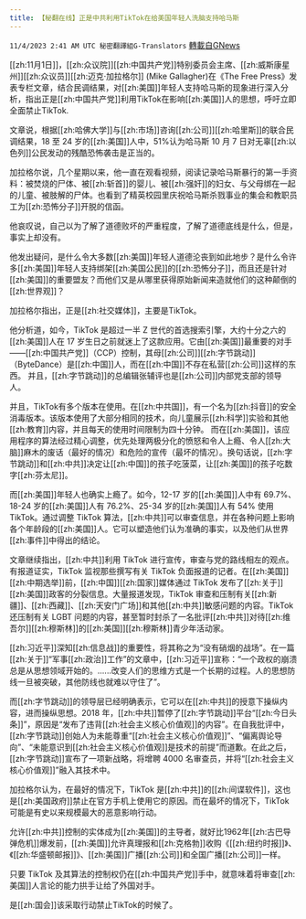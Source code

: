 ```yaml
---
title: 【秘翻在线】正是中共利用TikTok在给美国年轻人洗脑支持哈马斯
---
```

`11/4/2023 2:41 AM UTC 秘密翻譯組G-Translators` [轉載自GNews](https://gnews.org/articles/1919695)

[[zh:11月1日]]，[[zh:众议院]][[zh:中国共产党]]特别委员会主席、[[zh:威斯康星州]][[zh:众议员]][[zh:迈克·加拉格尔]] (Mike Gallagher)在《The Free Press》发表专栏文章，结合民调结果，对[[zh:美国]]年轻人支持哈马斯的现象进行深入分析，指出正是[[zh:中国共产党]]利用TikTok在影响[[zh:美国]]人的思想，呼吁立即全面禁止TikTok.

文章说，根据[[zh:哈佛大学]]与[[zh:市场]]咨询[[zh:公司]][[zh:哈里斯]]的联合民调结果，18 至 24 岁的[[zh:美国]]人中，51%认为哈马斯 10 月 7 日对无辜[[zh:以色列]]公民发动的残酷恐怖袭击是正当的。

加拉格尔说，几个星期以来，他一直在观看视频，阅读记录哈马斯暴行的第一手资料：被焚烧的尸体、被[[zh:斩首]]的婴儿、被[[zh:强奸]]的妇女、与父母绑在一起的儿童、被肢解的尸体。也看到了精英校园里庆祝哈马斯杀戮事业的集会和教职员工为[[zh:恐怖分子]]开脱的信函。

他哀叹说，自己以为了解了道德败坏的严重程度，了解了道德底线是什么，但是，事实上却没有。

他发出疑问，是什么令大多数[[zh:美国]]年轻人道德沦丧到如此地步？是什么令许多[[zh:美国]]年轻人支持绑架[[zh:美国公民]]的[[zh:恐怖分子]]，而且还是针对[[zh:美国]]的重要盟友？而他们又是从哪里获得原始新闻来造就他们的这种颠倒的[[zh:世界观]]？

加拉格尔指出，正是[[zh:社交媒体]]，主要是TikTok。

他分析道，如今，TikTok 是超过一半 Z 世代的首选搜索引擎，大约十分之六的[[zh:美国]]人在 17 岁生日之前就迷上了这款应用。它由[[zh:美国]]最重要的对手——[[zh:中国共产党]]（CCP）控制，其母[[zh:公司]][[zh:字节跳动]]（ByteDance）是[[zh:中国]]人，而在[[zh:中国]]不存在私营[[zh:公司]]这样的东西。 并且，[[zh:字节跳动]]的总编辑张辅评也是[[zh:公司]]内部党支部的领导人。

并且，TikTok有多个版本在使用。在[[zh:中共国]]，有一个名为[[zh:抖音]]的安全消毒版本。该版本使用了大部分相同的技术，向儿童展示[[zh:科学]]实验和其他[[zh:教育]]内容，并且每天的使用时间限制为四十分钟。 而在[[zh:美国]]，该应用程序的算法经过精心调整，优先处理两极分化的愤怒和令人上瘾、令人[[zh:大脑]]麻木的废话（最好的情况）和危险的宣传（最坏的情况）。换句话说，[[zh:字节跳动]]和[[zh:中共]]决定让[[zh:中国]]的孩子吃菠菜，让[[zh:美国]]的孩子吃数字[[zh:芬太尼]]。

而[[zh:美国]]年轻人也确实上瘾了。如今，12-17 岁的[[zh:美国]]人中有 69.7%、18-24 岁的[[zh:美国]]人有 76.2%、25-34 岁的[[zh:美国]]人有 54% 使用 TikTok。通过调整 TikTok 算法，[[zh:中共]]可以审查信息，并在各种问题上影响各个年龄段的[[zh:美国]]人。它可以塑造他们认为准确的事实，以及他们从世界[[zh:事件]]中得出的结论。

文章继续指出，[[zh:中共]]利用 TikTok 进行宣传，审查与党的路线相左的观点。有报道证实，TikTok 监视那些撰写有关 TikTok 负面报道的记者。在[[zh:美国]][[zh:中期选举]]前，[[zh:中国]][[zh:国家]]媒体通过 TikTok 发布了[[zh:关于]][[zh:美国]]政客的分裂信息。大量报道发现，TikTok 审查和压制有关[[zh:新疆]]、[[zh:西藏]]、[[zh:天安门广场]]和其他[[zh:中共]]敏感问题的内容。TikTok 还压制有关 LGBT 问题的内容，甚至暂时封杀了一名批评[[zh:中共]]对待[[zh:维吾尔]][[zh:穆斯林]]的[[zh:美国]][[zh:穆斯林]]青少年活动家。

[[zh:习近平]]深知[[zh:信息战]]的重要性，将其称之为“没有硝烟的战场”。在一篇[[zh:关于]]“军事[[zh:政治]]工作”的文章中，[[zh:习近平]]宣称：“一个政权的崩溃总是从思想领域开始的。......改变人们的思维方式是一个长期的过程。人的思想防线一旦被突破，其他防线也就难以守住了”。

而[[zh:字节跳动]]的领导层已经明确表示，它可以在[[zh:中共]]的授意下操纵内容，进而操纵思想。2018 年，[[zh:中共]]暂停了[[zh:字节跳动]]平台“[[zh:今日头条]]”，原因是“发布了违背[[zh:社会主义核心价值观]]的内容”。在自我批评中，[[zh:字节跳动]]创始人为未能尊重“[[zh:社会主义核心价值观]]”、“偏离舆论导向”、“未能意识到[[zh:社会主义核心价值观]]是技术的前提”而道歉。在此之后，[[zh:字节跳动]]宣布了一项新战略，将增聘 4000 名审查员，并将“[[zh:社会主义核心价值观]]”融入其技术中。

加拉格尔认为，在最好的情况下，TikTok 是[[zh:中共]]的[[zh:间谍软件]]，这也是[[zh:美国政府]]禁止在官方手机上使用它的原因。而在最坏的情况下，TikTok 可能是有史以来规模最大的恶意影响行动。

允许[[zh:中共]]控制的实体成为[[zh:美国]]的主导者，就好比1962年[[zh:古巴导弹危机]]爆发前，[[zh:美国]]允许真理报和[[zh:克格勃]]收购《[[zh:纽约时报]]》、《[[zh:华盛顿邮报]]》、[[zh:美国]]广播[[zh:公司]]和全国广播[[zh:公司]]一样。

只要 TikTok 及其算法的控制权仍在[[zh:中国共产党]]手中，就意味着将审查[[zh:美国]]人言论的能力拱手让给了外国对手。

是[[zh:国会]]该采取行动禁止TikTok的时候了。
